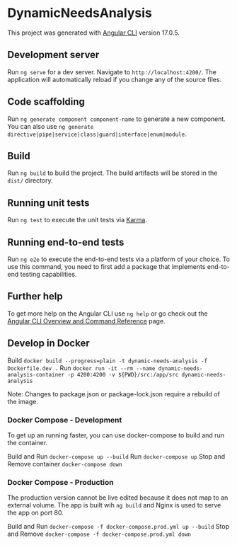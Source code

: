 # DynamicNeedsAnalysis

This project was generated with [Angular CLI](https://github.com/angular/angular-cli) version 17.0.5.

## Development server

Run `ng serve` for a dev server. Navigate to `http://localhost:4200/`. The application will automatically reload if you change any of the source files.

## Code scaffolding

Run `ng generate component component-name` to generate a new component. You can also use `ng generate directive|pipe|service|class|guard|interface|enum|module`.

## Build

Run `ng build` to build the project. The build artifacts will be stored in the `dist/` directory.

## Running unit tests

Run `ng test` to execute the unit tests via [Karma](https://karma-runner.github.io).

## Running end-to-end tests

Run `ng e2e` to execute the end-to-end tests via a platform of your choice. To use this command, you need to first add a package that implements end-to-end testing capabilities.

## Further help

To get more help on the Angular CLI use `ng help` or go check out the [Angular CLI Overview and Command Reference](https://angular.io/cli) page.

## Develop in Docker

Build `docker build --progress=plain -t dynamic-needs-analysis -f Dockerfile.dev .`
Run `docker run -it --rm --name dynamic-needs-analysis-container -p 4200:4200 -v ${PWD}/src:/app/src dynamic-needs-analysis`

Note: Changes to package.json or package-lock.json require a rebuild of the image.

### Docker Compose - Development

To get up an running faster, you can use docker-compose to build and run the container.

Build and Run `docker-compose up --build`
Run `docker-compose up`
Stop and Remove container `docker-compose down`

### Docker Compose - Production

The production version cannot be live edited because it does not map to an external volume.
The app is built wih `ng build` and Nginx is used to serve the app on port 80.

Build and Run `docker-compose -f docker-compose.prod.yml up --build`
Stop and Remove `docker-compose -f docker-compose.prod.yml down`
